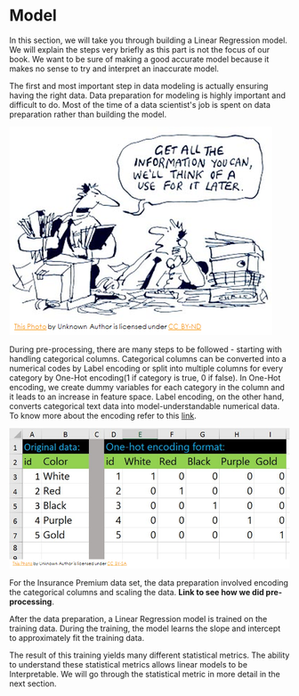 # Model

In this section, we will take you through building a Linear Regression model. We will explain the steps very briefly as this part is not the focus of our book. We want to be sure of making a good accurate model because it makes no sense to try and interpret an inaccurate model.

The first and most important step in data modeling is actually ensuring having the right data. Data preparation for modeling is highly important and difficult to do. Most of the time of a data scientist's job is spent on data preparation rather than building the model.

![](../../.gitbook/assets/image%20%2892%29.png)

During pre-processing, there are many steps to be followed - starting with handling categorical columns. Categorical columns can be converted into a numerical codes by Label encoding or split into multiple columns for every category by One-Hot encoding\(1 if category is true, 0 if false\). In One-Hot encoding, we create dummy variables for each category in the column and it leads to an increase in feature space. Label encoding, on the other hand, converts categorical text data into model-understandable numerical data. To know more about the encoding refer to this [link](https://towardsdatascience.com/understanding-feature-engineering-part-2-categorical-data-f54324193e63). 

![](../../.gitbook/assets/image%20%2897%29.png)

For the Insurance Premium data set, the data preparation involved encoding the categorical columns and scaling the data. **Link to see how we did pre-processing**.

After the data preparation, a Linear Regression model is trained on the training data. During the training, the model learns the slope and intercept to approximately fit the training data.

The result of this training yields many different statistical metrics. The ability to understand these statistical metrics allows linear models to be Interpretable. We will go through the statistical metric in more detail in the next section. 

